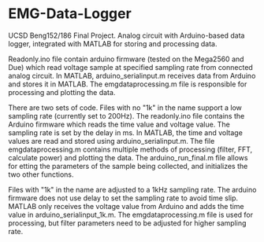 # EMG-Data-Logger
UCSD Beng152/186 Final Project. Analog circuit with Arduino-based data logger, integrated with MATLAB for storing and processing data.

Readonly.ino file contain arduino firmware (tested on the Mega2560 and Due) which read voltage sample at specified sampling rate from connected analog circuit. In MATLAB, arduino_serialinput.m receives data from Arduino and stores it in MATLAB. The emgdataprocessing.m file is responsible for processing and plotting the data.

There are two sets of code. Files with no "1k" in the name support a low sampling rate (currently set to 200Hz). The readonly.ino file contains the Arduino firmware which reads the time value and voltage value. The sampling rate is set by the delay in ms. In MATLAB, the time and voltage values are read and stored using arduino_serialinput.m. The file emgdataprocessing.m contains multiple methods of processing (filter, FFT, calculate power) and plotting the data. The arduino_run_final.m file allows for etting the parameters of the sample being collected, and initializes the two other functions.

Files with "1k" in the name are adjusted to a 1kHz sampling rate. The arduino firmware does not use delay to set the sampling rate to avoid time slip. MATLAB only receives the voltage value from Arduino and adds the time value in arduino_serialinput_1k.m. The emgdataprocessing.m file is used for processing, but filter parameters need to be adjusted for higher sampling rate.
